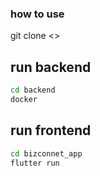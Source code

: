 ### how to use

git clone <>


## run backend

```bash
cd backend
docker
```


## run frontend

```bash
cd bizconnet_app
flutter run
```